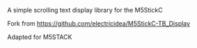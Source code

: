 
A simple scrolling text display library for the M5StickC

Fork from https://github.com/electricidea/M5StickC-TB_Display 

Adapted for M5STACK
